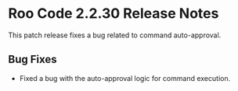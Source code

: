 # Roo Code 2.2.30 Release Notes

This patch release fixes a bug related to command auto-approval.

## Bug Fixes

*   Fixed a bug with the auto-approval logic for command execution.